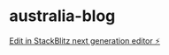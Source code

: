 # australia-blog

[Edit in StackBlitz next generation editor ⚡️](https://stackblitz.com/~/github.com/otnipid/australia-blog)
